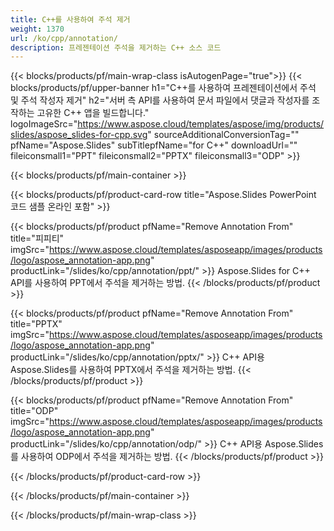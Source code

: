 ```yaml
---
title: C++를 사용하여 주석 제거
weight: 1370
url: /ko/cpp/annotation/
description: 프레젠테이션 주석을 제거하는 C++ 소스 코드
---
```


{{< blocks/products/pf/main-wrap-class isAutogenPage="true">}}
{{< blocks/products/pf/upper-banner h1="C++를 사용하여 프레젠테이션에서 주석 및 주석 작성자 제거" h2="서버 측 API를 사용하여 문서 파일에서 댓글과 작성자를 조작하는 고유한 C++ 앱을 빌드합니다." logoImageSrc="https://www.aspose.cloud/templates/aspose/img/products/slides/aspose_slides-for-cpp.svg" sourceAdditionalConversionTag="" pfName="Aspose.Slides" subTitlepfName="for C++" downloadUrl="" fileiconsmall1="PPT" fileiconsmall2="PPTX" fileiconsmall3="ODP" >}}

{{< blocks/products/pf/main-container >}}

{{< blocks/products/pf/product-card-row title="Aspose.Slides PowerPoint 코드 샘플 온라인 포함" >}}

{{< blocks/products/pf/product pfName="Remove Annotation From" title="피피티" imgSrc="https://www.aspose.cloud/templates/asposeapp/images/products/logo/aspose_annotation-app.png" productLink="/slides/ko/cpp/annotation/ppt/" >}}
Aspose.Slides for C++ API를 사용하여 PPT에서 주석을 제거하는 방법.
{{< /blocks/products/pf/product >}}

{{< blocks/products/pf/product pfName="Remove Annotation From" title="PPTX" imgSrc="https://www.aspose.cloud/templates/asposeapp/images/products/logo/aspose_annotation-app.png" productLink="/slides/ko/cpp/annotation/pptx/" >}}
C++ API용 Aspose.Slides를 사용하여 PPTX에서 주석을 제거하는 방법.
{{< /blocks/products/pf/product >}}

{{< blocks/products/pf/product pfName="Remove Annotation From" title="ODP" imgSrc="https://www.aspose.cloud/templates/asposeapp/images/products/logo/aspose_annotation-app.png" productLink="/slides/ko/cpp/annotation/odp/" >}}
C++ API용 Aspose.Slides를 사용하여 ODP에서 주석을 제거하는 방법.
{{< /blocks/products/pf/product >}}

{{< /blocks/products/pf/product-card-row >}}

{{< /blocks/products/pf/main-container >}}
    
{{< /blocks/products/pf/main-wrap-class >}}